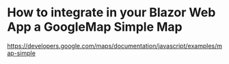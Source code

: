 # How to integrate in your Blazor Web App a GoogleMap Simple Map

https://developers.google.com/maps/documentation/javascript/examples/map-simple
